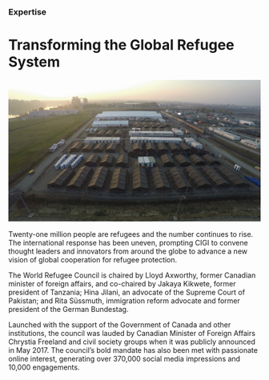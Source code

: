 ### Expertise

# Transforming the Global Refugee System

<div class="img-container">
  <img class="progressive" src="assets/slides/Slide-Still-WRC.jpg" alt="">
</div>

Twenty-one million people are refugees and the number continues to rise. The international response has been uneven, prompting CIGI to convene thought leaders and innovators from around the globe to advance a new vision of global cooperation for refugee protection.

The World Refugee Council is chaired by Lloyd Axworthy, former Canadian minister of foreign affairs, and co-chaired by Jakaya Kikwete, former president of Tanzania; Hina Jilani, an advocate of the Supreme Court of Pakistan; and Rita Süssmuth, immigration reform advocate and former president of the German Bundestag.

Launched with the support of the Government of Canada and other institutions, the council was lauded by Canadian Minister of Foreign Affairs Chrystia Freeland and civil society groups when it was publicly announced in May 2017. The council’s bold mandate has also been met with passionate online interest, generating over 370,000 social media impressions and 10,000 engagements.



